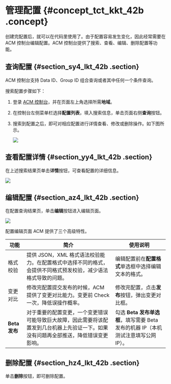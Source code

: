 # 管理配置 {#concept_tct_kkt_42b .concept}

创建完配置后，就可以在代码里使用了。由于配置容易发生变化，因此经常需要在 ACM 控制台编辑配置。ACM 控制台提供了搜索、查看、编辑、删除配置等功能。

## 查询配置 {#section_sy4_lkt_42b .section}

ACM 控制台支持 Data ID、Group ID 组合查询或者其中任何一个条件查询。

搜索配置步骤如下：

1.  登录 [ACM 控制台](https://acm.console.aliyun.com/)，并在页面左上角选择所需**地域**。
2.  在控制台左侧菜单栏选择**配置列表**，填入搜索信息，单击页面右侧**查询**按钮。
3.  搜索到配置之后，即可对相应配置进行详情查看、修改或删除操作。如下图所示。

    ![](http://aliware-images.oss-cn-hangzhou.aliyuncs.com/acms/sc_actions.png)


## 查看配置详情 {#section_yy4_lkt_42b .section}

在上述搜索结果页单击**详情**按钮，可查看配置的详细信息。

![](http://aliware-images.oss-cn-hangzhou.aliyuncs.com/acms/pg_config_details.png)

## 编辑配置 {#section_az4_lkt_42b .section}

在配置查询结果页，单击**编辑**按钮进入编辑页面。

![](http://aliware-images.oss-cn-hangzhou.aliyuncs.com/acms/pg_edit_config.png)

配置编辑页面 ACM 提供了三个高级特性。

|功能|简介|使用说明|
|--|--|----|
|格式校验|提供 JSON，XML 格式语法校验能力。在配置格式中选择不同的格式，会提供不同格式预发校验，减少语法格式导致的问题。|编辑配置前在**配置格式**单选框中选择编辑文本的格式。|
|变更对比|修改完配置提交发布的时候，ACM 提供了变更对比能力。变更前 Check 一次，降低误操作概率。|修改完配置，点击**发布**按钮，弹出变更对比框。|
|**Beta 发布**|对于重要的配置变更，一个变更错误可能导致巨大故障，因此需要将该配置发到几台机器上先验证一下。如果没有问题再全部推送，降低错误变更影响。|勾选 **Beta 发布单选框**，填写需要 Beta 发布的机器 IP（本机测试注意填写公网 IP）。|

## 删除配置 {#section_hz4_lkt_42b .section}

单击**删除**按钮，即可删除配置。

